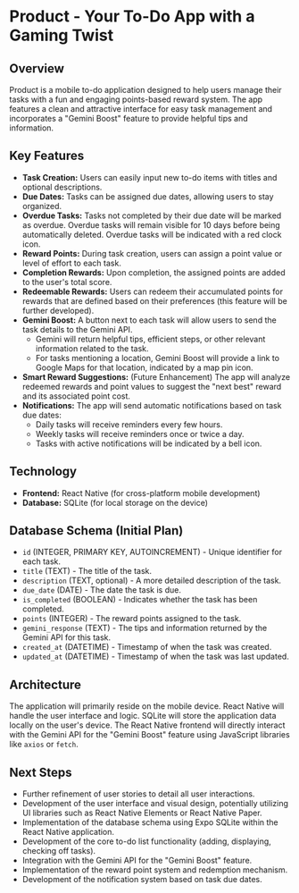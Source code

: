 # Product - Your To-Do App with a Gaming Twist

## Overview

Product is a mobile to-do application designed to help users manage their tasks with a fun and engaging points-based reward system. The app features a clean and attractive interface for easy task management and incorporates a "Gemini Boost" feature to provide helpful tips and information.

## Key Features

-   **Task Creation:** Users can easily input new to-do items with titles and optional descriptions.
-   **Due Dates:** Tasks can be assigned due dates, allowing users to stay organized.
-   **Overdue Tasks:** Tasks not completed by their due date will be marked as overdue. Overdue tasks will remain visible for 10 days before being automatically deleted. Overdue tasks will be indicated with a red clock icon.
-   **Reward Points:** During task creation, users can assign a point value or level of effort to each task.
-   **Completion Rewards:** Upon completion, the assigned points are added to the user's total score.
-   **Redeemable Rewards:** Users can redeem their accumulated points for rewards that are defined based on their preferences (this feature will be further developed).
-   **Gemini Boost:** A button next to each task will allow users to send the task details to the Gemini API.
    -   Gemini will return helpful tips, efficient steps, or other relevant information related to the task.
    -   For tasks mentioning a location, Gemini Boost will provide a link to Google Maps for that location, indicated by a map pin icon.
-   **Smart Reward Suggestions:** (Future Enhancement) The app will analyze redeemed rewards and point values to suggest the "next best" reward and its associated point cost.
-   **Notifications:** The app will send automatic notifications based on task due dates:
    -   Daily tasks will receive reminders every few hours.
    -   Weekly tasks will receive reminders once or twice a day.
    -   Tasks with active notifications will be indicated by a bell icon.

## Technology

-   **Frontend:** React Native (for cross-platform mobile development)
-   **Database:** SQLite (for local storage on the device)

## Database Schema (Initial Plan)

-   `id` (INTEGER, PRIMARY KEY, AUTOINCREMENT) - Unique identifier for each task.
-   `title` (TEXT) - The title of the task.
-   `description` (TEXT, optional) - A more detailed description of the task.
-   `due_date` (DATE) - The date the task is due.
-   `is_completed` (BOOLEAN) - Indicates whether the task has been completed.
-   `points` (INTEGER) - The reward points assigned to the task.
-   `gemini_response` (TEXT) - The tips and information returned by the Gemini API for this task.
-   `created_at` (DATETIME) - Timestamp of when the task was created.
-   `updated_at` (DATETIME) - Timestamp of when the task was last updated.

## Architecture

The application will primarily reside on the mobile device. React Native will handle the user interface and logic. SQLite will store the application data locally on the user's device. The React Native frontend will directly interact with the Gemini API for the "Gemini Boost" feature using JavaScript libraries like `axios` or `fetch`.

## Next Steps

-   Further refinement of user stories to detail all user interactions.
-   Development of the user interface and visual design, potentially utilizing UI libraries such as React Native Elements or React Native Paper.
-   Implementation of the database schema using Expo SQLite within the React Native application.
-   Development of the core to-do list functionality (adding, displaying, checking off tasks).
-   Integration with the Gemini API for the "Gemini Boost" feature.
-   Implementation of the reward point system and redemption mechanism.
-   Development of the notification system based on task due dates.
